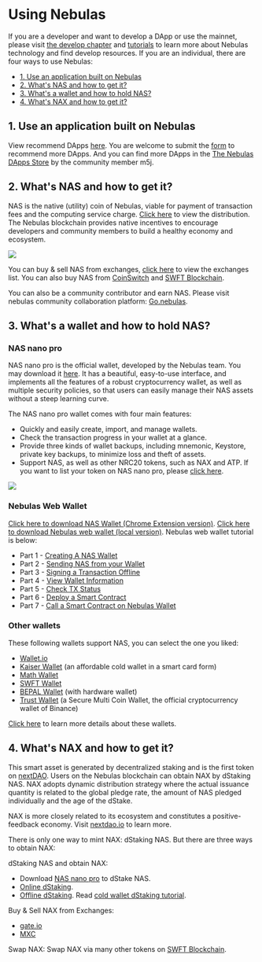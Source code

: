 # Using Nebulas

If you are a developer and want to develop a DApp or use the mainnet, please visit [the develop chapter](go-nebulas/README) and [tutorials](go-nebulas/tutorials/README) to learn more about Nebulas technology and find develop resources. If you are an individual, there are four ways to use Nebulas:

* [1. Use an application built on Nebulas](#use-an-application-built-on-nebulas)
* [2. What's NAS and how to get it?](#whats-nas-and-how-to-get-it)
* [3. What's a wallet and how to hold NAS?](#what-s-a-wallet-and-how-to-hold-nas)
* [4. What's NAX and how to get it?](#whats-nax-and-how-to-get-it)


## 1. Use an application built on Nebulas

View recommend DApps [here](https://nebulas.io/dapps.html). You are welcome to submit the [form](https://www.wenjuan.com/s/iEb2UnS/) to recommend more DApps. And you can find more DApps in the [The Nebulas DApps Store](https://www.nebulasdapps.com/) by the community member m5j.

## 2. What's NAS and how to get it?

NAS is the native (utility) coin of Nebulas, viable for payment of transaction fees and the computing service charge. [Click here](https://nebulas.io/transparency.html) to view the distribution. The Nebulas blockchain provides native incentives to encourage developers and community members to build a healthy economy and ecosystem.

![](https://nebulas.io/assets/images/community/token-flow.gif)

You can buy & sell NAS from exchanges, [click here](https://nebulas.io/nas.html) to view the exchanges list. You can also buy NAS from [CoinSwitch](https://exchange.nebulas.io) and [SWFT Blockchain](https://www.swft.pro/#/home).

You can also be a community contributor and earn NAS. Please visit nebulas community collaboration platform: [Go.nebulas](https://go.nebulas.io).

## 3. What's a wallet and how to hold NAS?

### NAS nano pro
NAS nano pro is the official wallet, developed by the Nebulas team. You may download it [here](https://nano.nebulas.io/index_en.html). It has a beautiful, easy-to-use interface, and implements all the features of a robust cryptocurrency wallet, as well as multiple security policies, so that users can easily manage their NAS assets without a steep learning curve.

The NAS nano pro wallet comes with four main features:

* Quickly and easily create, import, and manage wallets.
* Check the transaction progress in your wallet at a glance.
* Provide three kinds of wallet backups, including mnemonic, Keystore, private key backups, to minimize loss and theft of assets.
* Support NAS, as well as other NRC20 tokens, such as NAX and ATP. If you want to list your token on NAS nano pro, please [click here](http://va.mikecrm.com/OXmbhsJ).

![](/resources/nano_app_capture_en.png)

### Nebulas Web Wallet

[Click here to download NAS Wallet (Chrome Extension version)](https://chrome.google.com/webstore/detail/nasextwallet/gehjkhmhclgnkkhpfamakecfgakkfkco). [Click here to download Nebulas web wallet (local version)](https://github.com/nebulasio/web-wallet). Nebulas web wallet tutorial is below:

- Part 1 - [Creating A NAS Wallet](https://medium.com/nebulasio/creating-a-nas-wallet-9d01b5fa2df6)
- Part 2 - [Sending NAS from your Wallet](https://medium.com/nebulasio/sending-nas-from-your-wallet-be1b958c4e5d)
- Part 3 - [Signing a Transaction Offline](https://medium.com/nebulasio/signing-a-transaction-offline-ae8278f45201)
- Part 4 - [View Wallet Information](https://medium.com/nebulasio/view-wallet-information-fcea3ea35d94)
- Part 5 - [Check TX Status](https://medium.com/nebulasio/check-tx-status-8dc7dd9b79de)
- Part 6 - [Deploy a Smart Contract](https://medium.com/nebulasio/deploy-a-smart-contract-1e781e13c22e)
- Part 7 - [Call a Smart Contract on Nebulas Wallet](https://medium.com/nebulasio/call-a-smart-contract-on-nebulas-3522038aec18)

### Other wallets

These following wallets support NAS, you can select the one you liked:

* [Wallet.io](https://wallet.io/)
* [Kaiser Wallet](http://www.kisc.io/) (an affordable cold wallet in a smart card form)
* [Math Wallet](http://www.mathwallet.org/en/)
* [SWFT Wallet](https://www.swft.pro/#/home)
* [BEPAL Wallet](https://bepal.pro/) (with hardware wallet)
* [Trust Wallet](https://trustwallet.com/) (a Secure Multi Coin Wallet, the official cryptocurrency wallet of Binance)

[Click here](https://nebulas.io/wallets.html) to learn more details about these wallets.

## 4. What's NAX and how to get it?

This smart asset is generated by decentralized staking and is the first token on [nextDAO](https://nextdao.io). Users on the Nebulas blockchain can obtain NAX by dStaking NAS. NAX adopts dynamic distribution strategy where the actual issuance quantity is related to the global pledge rate, the amount of NAS pledged individually and the age of the dStake.

NAX is more closely related to its ecosystem and constitutes a positive-feedback economy. Visit [nextdao.io](https://nexedao.io) to learn more.

There is only one way to mint NAX: dStaking NAS. But there are three ways to obtain NAX:


dStaking NAS and obtain NAX:

* Download [NAS nano pro](https://nano.nebulas.io) to dStake NAS.
* [Online dStaking](https://dstaking.nebulas.io).
* [Offline dStaking](https://dstaking.nebulas.io/#/offline/). Read [cold wallet dStaking tutorial](https://community.nebulas.io/d/744-dstakingtutorial-of-cold-wallet). 

Buy & Sell NAX from Exchanges:

* [gate.io](https://gate.io)
* [MXC](https://www.mxc.com/)

Swap NAX: Swap NAX via many other tokens on [SWFT Blockchain](https://www.swft.pro/#/home).

